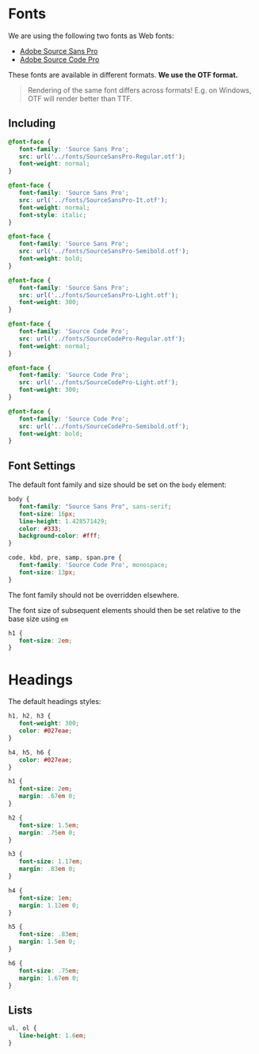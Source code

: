 # Fonts

We are using the following two fonts as Web fonts:

* [Adobe Source Sans Pro](https://github.com/adobe/source-sans-pro)
* [Adobe Source Code Pro](https://github.com/adobe/source-code-pro)

These fonts are available in different formats. **We use the OTF format.**

> Rendering of the same font differs across formats! E.g. on Windows, OTF will render better than TTF.

## Including

```css
@font-face {
   font-family: 'Source Sans Pro';
   src: url('../fonts/SourceSansPro-Regular.otf');
   font-weight: normal;
}

@font-face {
   font-family: 'Source Sans Pro';
   src: url('../fonts/SourceSansPro-It.otf');
   font-weight: normal;
   font-style: italic;
}

@font-face {
   font-family: 'Source Sans Pro';
   src: url('../fonts/SourceSansPro-Semibold.otf');
   font-weight: bold;
}

@font-face {
   font-family: 'Source Sans Pro';
   src: url('../fonts/SourceSansPro-Light.otf');
   font-weight: 300;
}

@font-face {
   font-family: 'Source Code Pro';
   src: url('../fonts/SourceCodePro-Regular.otf');
   font-weight: normal;
}

@font-face {
   font-family: 'Source Code Pro';
   src: url('../fonts/SourceCodePro-Light.otf');
   font-weight: 300;
}

@font-face {
   font-family: 'Source Code Pro';
   src: url('../fonts/SourceCodePro-Semibold.otf');
   font-weight: bold;
}
```

## Font Settings

The default font family and size should be set on the `body` element:

```css
body {
   font-family: "Source Sans Pro", sans-serif;
   font-size: 16px;
   line-height: 1.428571429;
   color: #333;
   background-color: #fff;
}

code, kbd, pre, samp, span.pre {
   font-family: 'Source Code Pro', monospace;
   font-size: 13px;
}
```

The font family should not be overridden elsewhere.

The font size of subsequent elements should then be set relative to the base size using `em`

```css
h1 {
   font-size: 2em;
}
```

# Headings

The default headings styles:

```css
h1, h2, h3 {
   font-weight: 300;
   color: #027eae;
}

h4, h5, h6 {
   color: #027eae;
}

h1 {
   font-size: 2em;
   margin: .67em 0;
}

h2 {
   font-size: 1.5em;
   margin: .75em 0;
}

h3 {
   font-size: 1.17em;
   margin: .83em 0;
}

h4 {
   font-size: 1em;
   margin: 1.12em 0;
}

h5 {
   font-size: .83em;
   margin: 1.5em 0;
}

h6 {
   font-size: .75em;
   margin: 1.67em 0;
}
```

## Lists

```css
ul, ol {
   line-height: 1.6em;
}
```
